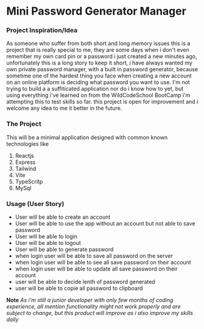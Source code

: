 # Mini Password Generator Manager


### Project Inspiration/Idea

As someone who suffer from both short and long memory issues this is  a project that is really special to me, they are some days when i don't even remember my own card pin
or a password i just created a new minutes ago, unfortunately this is a long story to keep it short, i have always wanted my own private password manager, with a built in password generator, because sometime one of the hardest thing you face when creating a new account on an online platform is deciding what password you want to use. I'm not trying to build a a suffiticated application nor do i know how to yet, but using everything i've learned on from the WildCodeSchool BootCamp i'm attempting this to test skills so far. this project is open for improvement and i welcome any idea to me it better in the future.

### The Project

This will be a minimal application designed with common known technologies like 
1. Reactjs
2. Express
3. Tailwind
4. Vite
5. TypeScritp
6. MySql


### Usage (User Story)
- User will be able to create an account
- User will be able to use the app without an account but not able to save password
- User will be able to login
- User will be able to logout
- User will be able to generate password 
- when login user will be able to save all password on the server
- when login user will be able to see all save password on their account
- when login user will be able to update all save password on their account
- user will be able to decide lenth of password generated
- user will be able to copie all password to clipboard


**Note**
*As i'm still a junior developer with only few months of coding experience, all mention functionality might not work properly and are subject to change, but this product will improve as i also improve my skills daily*
